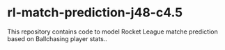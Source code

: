 # rl-match-prediction-j48-c4.5
This repository contains code to model Rocket League matche prediction based on Ballchasing player stats..
